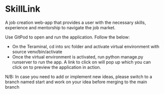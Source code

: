 # SkillLink
A job creation web-app that provides a user with the necessary skills, experience and mentorship to navigate the job market.

Use GitPod to open and run the application. Follow the below:
- On the Teraminal, cd into src folder and activate virtual environment with source venv/bin/activate
- Once the virtual environment is activated, run python manage.py runserver to run the app. A link to click on will pop up which you can click on to preview the application in action.

N/B: In case you need to add or implement new ideas, please switch to a branch named start and work on your idea before merging to the main branch

